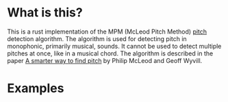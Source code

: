 # What is this?

This is a rust implementation of the MPM (McLeod Pitch Method) [pitch](https://en.wikipedia.org/wiki/Pitch_%28music%29) detection algorithm. The algorithm is used for detecting pitch in monophonic, primarily musical, sounds. It cannot be used to detect multiple pitches at once, like in a musical chord. The algorithm is described in the paper [A smarter way to find pitch](http://www.cs.otago.ac.nz/tartini/papers/A_Smarter_Way_to_Find_Pitch.pdf) by Philip McLeod and Geoff Wyvill.

# Examples
